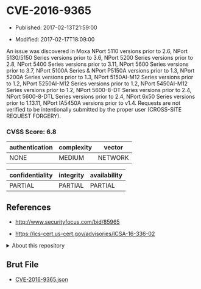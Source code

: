 # CVE-2016-9365

- Published: 2017-02-13T21:59:00

- Modified: 2017-02-17T18:09:00

An issue was discovered in Moxa NPort 5110 versions prior to 2.6, NPort 5130/5150 Series versions prior to 3.6, NPort 5200 Series versions prior to 2.8, NPort 5400 Series versions prior to 3.11, NPort 5600 Series versions prior to 3.7, NPort 5100A Series & NPort P5150A versions prior to 1.3, NPort 5200A Series versions prior to 1.3, NPort 5150AI-M12 Series versions prior to 1.2, NPort 5250AI-M12 Series versions prior to 1.2, NPort 5450AI-M12 Series versions prior to 1.2, NPort 5600-8-DT Series versions prior to 2.4, NPort 5600-8-DTL Series versions prior to 2.4, NPort 6x50 Series versions prior to 1.13.11, NPort IA5450A versions prior to v1.4.  Requests are not verified to be intentionally submitted by the proper user (CROSS-SITE REQUEST FORGERY).

### CVSS Score: **6.8**

| authentication | complexity | vector |
| --- | --- | --- |
| NONE | MEDIUM | NETWORK |

| confidentiality | integrity | availability |
| --- | --- | --- |
| PARTIAL | PARTIAL | PARTIAL |

## References

* http://www.securityfocus.com/bid/85965

* https://ics-cert.us-cert.gov/advisories/ICSA-16-336-02

<details>
<summary>About this repository</summary> 

  This repository is part of the project [Live Hack CVE](https://github.com/Live-Hack-CVE). Main website can be found [www.live-hack.org](https://www.live-hack.org) 
  
  Made by [Sn0wAlice](https://github.com/Sn0wAlice) for the people that care about security and need to have a feed of the latest CVEs. Hope you enjoy it, don't forget to star the repo and follow me on [Twitter](https://twitter.com/Sn0wAlice) and [Github](https://github.com/Sn0wAlice). And that is my [personnal website](https://www.alice-snow.me/)

  - [Home Page](https://github.com/Live-Hack-CVE)
  - [Framework](https://github.com/Live-Hack-CVE/cve-framework)
  - [CVE database](https://github.com/Live-Hack-CVE/full_database)
  - [Changelog](https://github.com/Live-Hack-CVE/Changelog)
</details>

## Brut File

* [CVE-2016-9365.json](https://raw.githubusercontent.com/Live-Hack-CVE/full_database/main/cves/2016/CVE-2016-9365.json)

